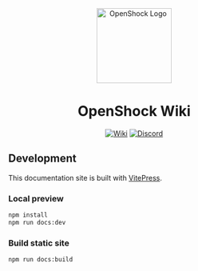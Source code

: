 <center><div align="center">

<img alt="OpenShock Logo" height="150px" width="150px" src="https://openshock.org/IconSlowSpin.svg" />

<h1><b>OpenShock Wiki</b></h1>

[![Wiki](https://img.shields.io/badge/Open-Wiki-e14a6d?style=for-the-badge)](https://wiki.openshock.org/)
[![Discord](https://img.shields.io/discord/1078124408775901204?style=for-the-badge&color=e14a6d&label=OpenShock%20Discord&logo=discord)](https://openshock.net/discord)

</div></center>

## Development

This documentation site is built with [VitePress](https://vitepress.dev).

### Local preview

```bash
npm install
npm run docs:dev
```

### Build static site

```bash
npm run docs:build
```
